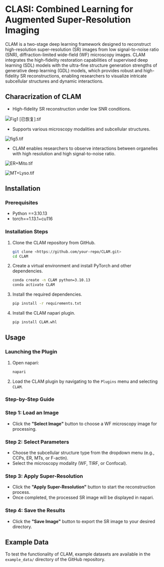 # CLASI: Combined Learning for Augmented Super-Resolution Imaging

CLAM is a two-stage deep learning framework designed to reconstruct high-resolution super-resolution (SR) images from low signal-to-noise ratio (SNR), diffraction-limited wide-field (WF) microscopy images. CLAM integrates the high-fidelity restoration capabilities of supervised deep learning (SDL) models with the ultra-fine structure generation strengths of generative deep learning (GDL) models, which provides robust and high-fidelity SR reconstructions, enabling researchers to visualize intricate subcellular structures and dynamic interactions.

## **Characrization of CLAM**

- High-fidelity SR reconstruction under low SNR conditions.

![Fig1 [已恢复].tif](https://prod-files-secure.s3.us-west-2.amazonaws.com/349f2e03-5eed-45b5-85a1-60407647e51f/0a2dab61-e736-436c-bd0c-fdc3dc4446fb/Fig1_%E5%B7%B2%E6%81%A2%E5%A4%8D.tif)

- Supports various microscopy modalities and subcellular structures.

![fig5.tif](https://prod-files-secure.s3.us-west-2.amazonaws.com/349f2e03-5eed-45b5-85a1-60407647e51f/5b53de70-f71c-4b81-988e-b17f77e28101/fig5.tif)

- CLAM enables researchers to observe interactions between organelles with high resolution and high signal-to-noise ratio.

![ER+Mito.tif](https://prod-files-secure.s3.us-west-2.amazonaws.com/349f2e03-5eed-45b5-85a1-60407647e51f/a8bdb97b-e113-4719-bb75-bfd6fb635e43/ERMito.tif)

![MT+Lyso.tif](https://prod-files-secure.s3.us-west-2.amazonaws.com/349f2e03-5eed-45b5-85a1-60407647e51f/53bb95fb-a4fe-4869-a988-429f61dda18a/MTLyso.tif)

## Installation

### Prerequisites

- Python ==3.10.13
- torch==1.13.1+cu116

### Installation Steps

1. Clone the CLAM repository from GitHub.
    
    ```bash
    git clone <https://github.com/your-repo/CLAM.git>
    cd CLAM
    ```
    
2. Create a virtual environment and install PyTorch and other dependencies.
    
    ```bash
    conda create -n CLAM python=3.10.13
    conda activate CLAM
    ```
    
3. Install the required dependencies.
    
    ```bash
    pip install -r requirements.txt
    ```
    
4. Install the CLAM napari plugin.
    
    ```bash
    pip install CLAM.whl
    ```
    

## Usage

### Launching the Plugin

1. Open napari:
    
    ```bash
    napari
    ```
    
2. Load the CLAM plugin by navigating to the `Plugins` menu and selecting `CLAM`.

### Step-by-Step Guide

### Step 1: Load an Image

- Click the **"Select Image"** button to choose a WF microscopy image for processing.

### Step 2: Select Parameters

- Choose the subcellular structure type from the dropdown menu (e.g., CCPs, ER, MTs, or F-actin).
- Select the microscopy modality (WF, TIRF, or Confocal).

### Step 3: Apply Super-Resolution

- Click the **"Apply Super-Resolution"** button to start the reconstruction process.
- Once completed, the processed SR image will be displayed in napari.

### Step 4: Save the Results

- Click the **"Save Image"** button to export the SR image to your desired directory.

## Example Data

To test the functionality of CLAM, example datasets are available in the `example_data/` directory of the GitHub repository.
